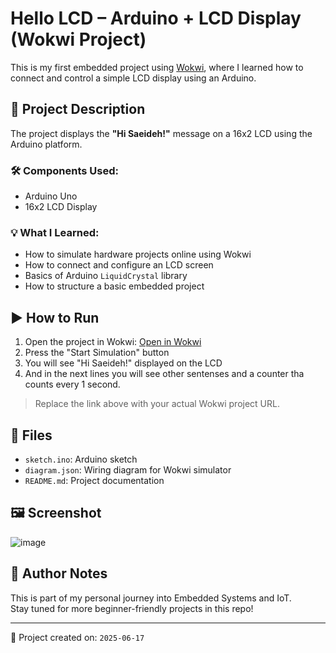  
# Hello LCD – Arduino + LCD Display (Wokwi Project)

This is my first embedded project using [Wokwi](https://wokwi.com/), where I learned how to connect and control a simple LCD display using an Arduino.

## 🔧 Project Description

The project displays the  **"Hi Saeideh!"** message on a 16x2 LCD using the Arduino platform.

### 🛠️ Components Used:
- Arduino Uno
- 16x2 LCD Display

### 💡 What I Learned:
- How to simulate hardware projects online using Wokwi
- How to connect and configure an LCD screen
- Basics of Arduino `LiquidCrystal` library
- How to structure a basic embedded project

## ▶️ How to Run
1. Open the project in Wokwi: [Open in Wokwi](https://wokwi.com/projects/YOUR_PROJECT_ID)
2. Press the "Start Simulation" button
3. You will see "Hi Saeideh!" displayed on the LCD
4. And in the next lines you will see other sentenses and a counter tha counts every 1 second.

> Replace the link above with your actual Wokwi project URL.

## 📁 Files
- `sketch.ino`: Arduino sketch
- `diagram.json`: Wiring diagram for Wokwi simulator
- `README.md`: Project documentation

## 🖼️ Screenshot

![image](https://github.com/user-attachments/assets/b5900bc5-df1c-4876-a8af-1238a9b3475e)


## 🧠 Author Notes
This is part of my personal journey into Embedded Systems and IoT.  
Stay tuned for more beginner-friendly projects in this repo!

---

📅 Project created on: `2025-06-17`
